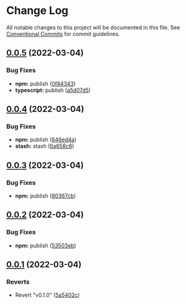 # Change Log

All notable changes to this project will be documented in this file.
See [Conventional Commits](https://conventionalcommits.org) for commit guidelines.

## [0.0.5](https://github.com/Protagonistss/huangshan/compare/v0.0.4...v0.0.5) (2022-03-04)


### Bug Fixes

* **npm:** publish ([0f84343](https://github.com/Protagonistss/huangshan/commit/0f843435be6529f6706ca5f301a91abe0c2342d3))
* **typescript:** publish ([a5d07d5](https://github.com/Protagonistss/huangshan/commit/a5d07d5ff183eb85b5e9726aa766e60b4fe02028))





## [0.0.4](https://github.com/Protagonistss/huangshan/compare/v0.0.3...v0.0.4) (2022-03-04)


### Bug Fixes

* **npm:** publish ([646ed4a](https://github.com/Protagonistss/huangshan/commit/646ed4a8693d8a0de844827d8e31cbdd111c681f))
* **stash:** stash ([6a658c6](https://github.com/Protagonistss/huangshan/commit/6a658c63570100af91ab628cb1bcb0b1b6fb609d))





## [0.0.3](https://github.com/Protagonistss/huangshan/compare/v0.0.2...v0.0.3) (2022-03-04)


### Bug Fixes

* **npm:** publish ([80367cb](https://github.com/Protagonistss/huangshan/commit/80367cb90e6aaa72e2a4e6c81a4b4c49ca9ee30c))





## [0.0.2](https://github.com/Protagonistss/huangshan/compare/v0.0.1...v0.0.2) (2022-03-04)


### Bug Fixes

* **npm:** publish ([53503eb](https://github.com/Protagonistss/huangshan/commit/53503ebc5cad7d6a90812aabc15d3ae8b43337bc))





## [0.0.1](https://github.com/Protagonistss/huangshan/compare/v0.1.0...v0.0.1) (2022-03-04)


### Reverts

* Revert "v0.1.0" ([5a5402c](https://github.com/Protagonistss/huangshan/commit/5a5402c8e81b957546ed5e98ae66f0c35cbca0bb))

